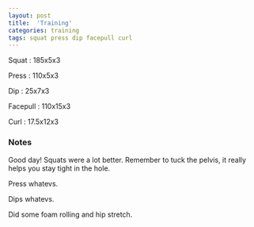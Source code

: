 ```yaml
---
layout: post
title:  'Training'
categories: training
tags: squat press dip facepull curl
---
```


Squat       :   185x5x3

Press       :   110x5x3

Dip         :   25x7x3

Facepull    :   110x15x3

Curl        :   17.5x12x3

### Notes

Good day! Squats were a lot better. Remember to tuck the pelvis, it really helps you stay
tight in the hole.

Press whatevs.

Dips whatevs.

Did some foam rolling and hip stretch.
